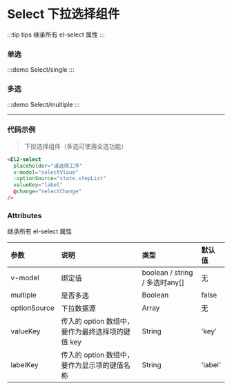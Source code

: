 <!--
 * @Description:
 * @Author: wangChao 6141364@qq.com
 * @Date: 2024-06-27 11:11:04
 * @LastEditors: wangChao 6141364@qq.com
 * @LastEditTime: 2025-01-09 15:26:00
 * @FilePath: \el2package-ui\docs\components\Select\base.md
 * Endless Story. - NANA
-->

# Select 下拉选择组件

:::tip tips
继承所有 el-select 属性
:::

### 单选

:::demo
Select/single
:::

### 多选

:::demo
Select/multiple
:::

---

### 代码示例

> 下拉选择组件（多选可使用全选功能）

```html
<El2-select
  placeholder="请选择工序"
  v-model="selectVlaue"
  :optionSource="state.stepList"
  valueKey="label"
  @change="selectChange"
/>
```

### Attributes

继承所有 el-select 属性

| 参数         | 说明                                             | 类型                           | 默认值  |
| :----------- | :----------------------------------------------- | :----------------------------- | :------ |
| v-model      | 绑定值                                           | boolean / string / 多选时any[] | 无      |
| multiple     | 是否多选                                         | Boolean                        | false   |
| optionSource | 下拉数据源                                       | Array                          | 无      |
| valueKey     | 传入的 option 数组中，要作为最终选择项的键值 key | String                         | 'key'   |
| labelKey     | 传入的 option 数组中，要作为显示项的键值名称     | String                         | 'label' |
